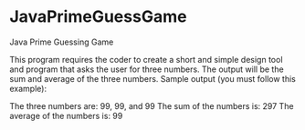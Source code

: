 # JavaPrimeGuessGame
Java Prime Guessing Game

This program requires the coder to create a short and simple design tool and program that asks the user for three numbers.  The output will be the sum and average of the three numbers.
Sample output (you must follow this example):

The three numbers are: 99, 99, and 99
The sum of the numbers is: 297
The average of the numbers is: 99

